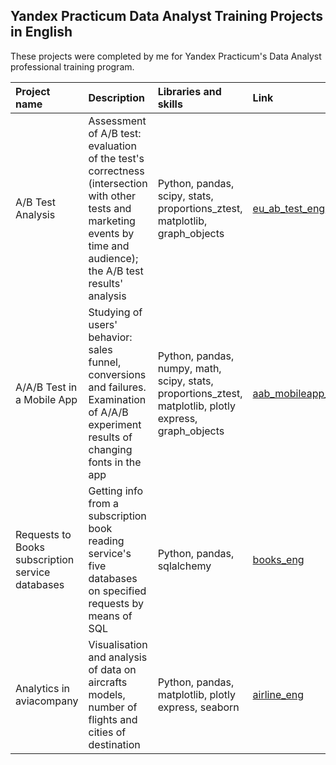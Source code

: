 ## Yandex Practicum Data Analyst Training Projects in English
These projects were completed by me for Yandex Practicum's Data Analyst professional training program.


| Project name | Description | Libraries and skills | Link |
| :--------------- | :-------------------- | :------------------- | :----- |
| A/B Test Analysis | Assessment of A/B test: evaluation of the test's correctness (intersection with other tests and marketing events by time and audience); the A/B test results' analysis | Python, pandas, scipy, stats, proportions_ztest, matplotlib, graph_objects | [eu_ab_test_eng](https://github.com/mvavdonina/Yandex_Practicum_Data_Analyst_Training_Projects_English/tree/main/ab_test_eng)|
| A/A/B Test in a Mobile App | Studying of users' behavior: sales funnel, conversions and failures. Examination of A/A/B experiment results of changing fonts in the app | Python, pandas, numpy, math, scipy, stats, proportions_ztest, matplotlib, plotly express, graph_objects | [aab_mobileapp_eng](https://github.com/mvavdonina/Yandex_Practicum_Data_Analyst_Training_Projects_English/tree/main/aab_mobileapp_eng)|
| Requests to Books subscription service databases | Getting info from a subscription book reading service's five databases on specified requests by means of SQL | Python, pandas, sqlalchemy | [books_eng](https://github.com/mvavdonina/Yandex_Practicum_Data_Analyst_Training_Projects_English/tree/main/books_eng)|
| Analytics in aviacompany | Visualisation and analysis of data on aircrafts models, number of flights and cities of destination | Python, pandas, matplotlib, plotly express, seaborn | [airline_eng](https://github.com/mvavdonina/Yandex_Practicum_Data_Analyst_Training_Projects_English/tree/main/airline_eng)|
